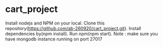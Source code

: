 # cart_project
Install nodejs and NPM on your local.
Clone this repository(https://github.com/ab-260920/cart_project.git).
Install dependencies by(npm install).
Run npm(npm start).
Note : make sure you have mongodb instance running on port 27017
